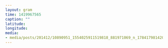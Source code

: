 ```yaml
---
layout: gram
time: 1419967565
caption: ""
latitude: 
longitude: 
media:
- media/posts/201412/10890951_1554025911519818_881971069_n_17841798142000351.jpg
---
```

